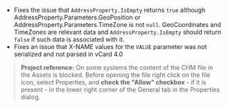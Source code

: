 - Fixes the issue that `AddressProperty.IsEmpty` returns `true` although AddressProperty.Parameters.GeoPosition 
or AddressProperty.Parameters.TimeZone is not `null`. GeoCoordinates and TimeZones are relevant data and 
`AddressProperty.IsEmpty` should return `false` if such data is associated with it.
- Fixes an issue that X-NAME values for the `VALUE` parameter was not serialized and not parsed in vCard 4.0
&nbsp;
>**Project reference:** On some systems the content of the CHM file in the Assets is blocked. Before opening the file right click on the file icon, select Properties, and **check the "Allow" checkbox** - if it is present - in the lower right corner of the General tab in the Properties dialog.